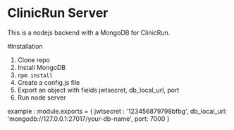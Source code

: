 # ClinicRun Server

This is a nodejs backend with a MongoDB for ClinicRun.

#Installation

1. Clone repo
2. Install MongoDB
3. `npm install`
4. Create a config.js file
5. Export an object with fields jwtsecret, db_local_url, port
6. Run node server

example :
        module.exports = {
                jwtsecret : '123456879798bfbg',
                db_local_url: 'mongodb://127.0.0.1:27017/your-db-name',
                port: 7000
            }
